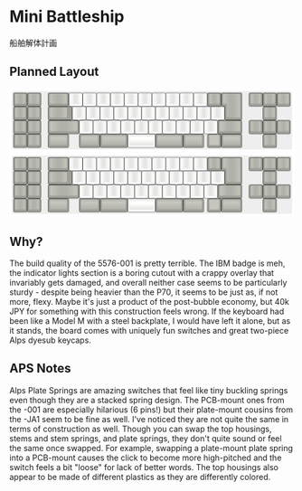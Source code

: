 # Mini Battleship

船舶解体計画

## Planned Layout

![Layout Image](./img/keyboard-layout.svg)
<img src="./img/keyboard-layout.svg">

## Why?

The build quality of the 5576-001 is pretty terrible. The IBM badge is meh, the indicator lights section is a boring cutout with a crappy overlay that invariably gets damaged, and overall neither case seems to be particularly sturdy - despite being heavier than the P70, it seems to be just as, if not more, flexy. Maybe it's just a product of the post-bubble economy, but 40k JPY for something with this construction feels wrong. If the keyboard had been like a Model M with a steel backplate, I would have left it alone, but as it stands, the board comes with uniquely fun switches and great two-piece Alps dyesub keycaps. 

## APS Notes

Alps Plate Springs are amazing switches that feel like tiny buckling springs even though they are a stacked spring design. The PCB-mount ones from the -001 are especially hilarious (6 pins!) but their plate-mount cousins from the -JA1 seem to be fine as well. I've noticed they are not quite the same in terms of construction as well. Though you can swap the top housings, stems and stem springs, and plate springs, they don't quite sound or feel the same once swapped. For example, swapping a plate-mount plate spring into a PCB-mount causes the click to become more high-pitched and the switch feels a bit "loose" for lack of better words. The top housings also appear to be made of different plastics as they are differently colored.